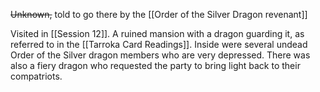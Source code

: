 ~~Unknown,~~ told to go there by the [[Order of the Silver Dragon revenant]]

Visited in [[Session 12]]. A ruined mansion with a dragon guarding it, as referred to in the [[Tarroka Card Readings]].  Inside were several undead Order of the Silver dragon members who are very depressed. There was also a fiery dragon who requested the party to bring light back to their compatriots. 